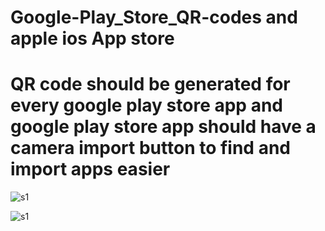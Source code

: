 # Google-Play_Store_QR-codes and apple ios App store
# QR code should be generated for every google play store app and google play store app should have a camera import button to find and import apps easier

![s1](https://raw.githubusercontent.com/c4pt000/Google-Play_Store_QR-codes/main/QR-app-store-install.png)

![s1](https://raw.githubusercontent.com/c4pt000/Google-Play_Store_QR-codes/main/Screenshot_20210430-121118-979.png)
